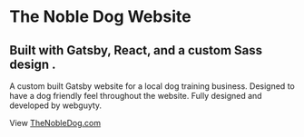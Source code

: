 # The Noble Dog Website
## Built with Gatsby, React, and a custom Sass design .

A custom built Gatsby website for a local dog training business. Designed to have a dog friendly feel throughout the website. Fully designed and developed by webguyty.

View [TheNobleDog.com](https://thenobledog.com)